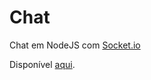 Chat
===========

Chat em NodeJS com <a href="http://socket.io/" target="_black">Socket.io</a>

Disponível <a href="http://chat-socket-sistemas.herokuapp.com/" target="_blank">aqui</a>.
